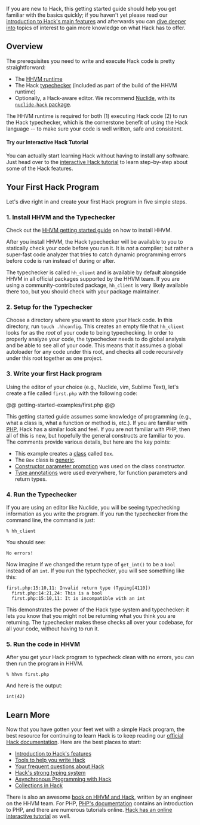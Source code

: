 If you are new to Hack, this getting started guide should help you get familiar with the basics quickly; if you haven't yet please read our [introduction to Hack's main features](../overview/) and afterwards you can [dive deeper into](/hack/) topics of interest to gain more knowledge on what Hack has to offer. 

## Overview

The prerequisites you need to write and execute Hack code is pretty straightforward:

* The [HHVM runtime](../../hhvm/getting-started/getting-started.md)
* The Hack [typechecker](../typechecker/introduction.md) (included as part of the build of the HHVM runtime)
* Optionally, a Hack-aware editor. We recommend [Nuclide](https://github.com/facebook/nuclide), with its [`nuclide-hack` package](https://github.com/facebook/nuclide/blob/master/pkg/nuclide/hack/README.md).

The HHVM runtime is required for both (1) executing Hack code (2) to run the Hack typechecker, which is the cornerstone benefit of using the Hack language -- to make sure your code is well written, safe and consistent.

#### Try our Interactive Hack Tutorial

You can actually start learning Hack without having to install any software. Just head over to the [interactive Hack tutorial](http://hacklang.org) to learn step-by-step about some of the Hack features.

## Your First Hack Program

Let's dive right in and create your first Hack program in five simple steps.

### 1. Install HHVM and the Typechecker

Check out the [HHVM getting started guide](../../hhvm/getting-started/getting-started.md) on how to install HHVM. 

After you install HHVM, the Hack typechecker will be available to you to statically check your code before you run it. It is *not* a compiler; but rather a super-fast code analyzer that tries to catch dynamic programming errors before code is run instead of during or after.

The typechecker is called `hh_client` and is available by default alongside HHVM in all official packages supported by the HHVM team. If you are using a community-contributed package, `hh_client` is very likely available there too, but you should check with your package maintainer.

### 2. Setup for the Typechecker

Choose a directory where you want to store your Hack code. In this directory, run `touch .hhconfig`. This creates an empty file that `hh_client` looks for as the *root* of your code to being typechecking. In order to properly analyze your code, the typechecker needs to do global analysis and be able to see all of your code. This means that it assumes a global autoloader for any code under this root, and checks all code recursively under this root together as one project.

### 3. Write your first Hack program

Using the editor of your choice (e.g., Nuclide, vim, Sublime Text), let's create a file called `first.php` with the following code:

@@ getting-started-examples/first.php @@

This getting started guide assumes some knowledge of programming (e.g., what a class is, what a function or method is, etc.). If you are familiar with [PHP](http://php.net), Hack has a similar look and feel. If you are not familiar with PHP, then all of this is new, but hopefully the general constructs are familiar to you. The comments provide various details, but here are the key points:

* This example creates a [class](http://php.net/manual/en/language.oop5.basic.php) called `Box`.
* The `Box` class is [generic](/hack/generics/introduction).
* [Constructor parameter promotion](/hack/other-features/constructor-parameter-promotion) was used on the class constructor.
* [Type annotations](/hack/types/annotations) were used everywhere, for function parameters and return types.

### 4. Run the Typechecker

If you are using an editor like Nuclide, you will be seeing typechecking information as you write the program. If you run the typechecker from the command line, the command is just:

```
% hh_client
```

You should see:

```
No errors!
```

Now imagine if we changed the return type of `get_int()` to be a `bool` instead of an `int`. If you run the typechecker, you will see something like this:

```
first.php:15:10,11: Invalid return type (Typing[4110])
  first.php:14:21,24: This is a bool
  first.php:15:10,11: It is incompatible with an int
```

This demonstrates the power of the Hack type system and typechecker: it lets you know that you might not be returning what you think you are returning. The typechecker makes these checks all over your codebase, for all your code, without having to run it.

### 5. Run the code in HHVM

After you get your Hack program to typecheck clean with no errors, you can then run the program in HHVM.

```
% hhvm first.php
```

And here is the output:

```
int(42)
```

## Learn More

Now that you have gotten your feet wet with a simple Hack program, the best resource for continuing to learn Hack is to keep reading our [official Hack documentation](/hack/). Here are the best places to start:

* [Introduction to Hack's features](../overview/)
* [Tools to help you write Hack](../tools/introduction.md)
* [Your frequent questions about Hack](../FAQ/faq.md)
* [Hack's strong typing system](../types/type-system.md)
* [Asynchronous Programming with Hack](../async/introduction.md)
* [Collections in Hack](../collections/introduction.md)

There is also an awesome [book on HHVM and Hack](http://www.amazon.com/Hack-HHVM-Programming-Productivity-Breaking/dp/1491920874/), written by an engineer on the HHVM team. For PHP, [PHP's documentation](http://docs.php.net/manual/en/getting-started.php) contains an introduction to PHP, and there are numerous tutorials online. [Hack has an online interactive tutorial](http://hacklang.org/tutorial/) as well.

